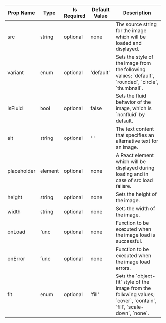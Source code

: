 <table><thead><tr><th>Prop Name</th><th>Type</th><th>Is Required</th><th>Default Value</th><th>Description</th></tr></thead><tbody><tr><td>src</td><td>string</td><td>optional</td><td>none</td><td>The source string for the image which will be loaded and displayed.</td></tr><tr><td>variant</td><td>enum</td><td>optional</td><td>'default'</td><td>Sets the style of the image from the following values; `default`, `rounded`, `circle`, `thumbnail`.</td></tr><tr><td>isFluid</td><td>bool</td><td>optional</td><td>false</td><td>Sets the fluid behavior of the image, which is `nonfluid` by default.</td></tr><tr><td>alt</td><td>string</td><td>optional</td><td>' '</td><td>The text content that specifies an alternative text for an image.</td></tr><tr><td>placeholder</td><td>element</td><td>optional</td><td>none</td><td>A React element which will be displayed during loading and in case of src load failure.</td></tr><tr><td>height</td><td>string</td><td>optional</td><td>none</td><td>Sets the height of the image.</td></tr><tr><td>width</td><td>string</td><td>optional</td><td>none</td><td>Sets the width of the image.</td></tr><tr><td>onLoad</td><td>func</td><td>optional</td><td>none</td><td>Function to be executed when the image load is successful.</td></tr><tr><td>onError</td><td>func</td><td>optional</td><td>none</td><td>Function to be executed when the image load errors.</td></tr><tr><td>fit</td><td>enum</td><td>optional</td><td>'fill'</td><td>Sets the `object-fit` style of the image from the following values; `cover`, `contain`, `fill`, `scale-down`, `none`.</td></tr></tbody><table>